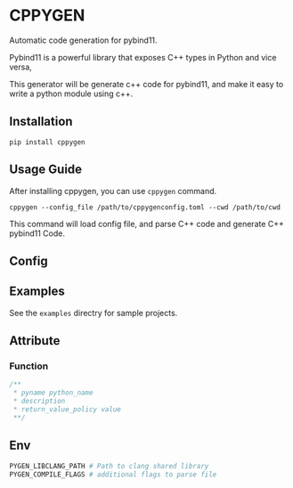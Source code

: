 # CPPYGEN

Automatic code generation for pybind11.

Pybind11 is a powerful library that exposes C++ types in Python and vice versa, 

This generator will be generate c++ code for pybind11, and make it easy to
write a python module using c++.

## Installation
```
pip install cppygen
```

## Usage Guide

After installing cppygen, you can use `cppygen` command.

```
cppygen --config_file /path/to/cppygenconfig.toml --cwd /path/to/cwd
```

This command will load config file, and parse C++ code and generate
C++ pybind11 Code.

## Config
<!-- TODO -->

## Examples
See the `examples` directry for sample projects.

## Attribute

### Function
```cpp
/**
 * pyname python_name
 * description 
 * return_value_policy value
 **/
```

## Env

```bash
PYGEN_LIBCLANG_PATH # Path to clang shared library
PYGEN_COMPILE_FLAGS # additional flags to parse file
```
